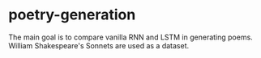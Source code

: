 # poetry-generation
The main goal is to compare vanilla RNN and LSTM in generating poems. William Shakespeare's Sonnets are used as a dataset.
